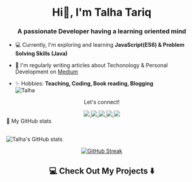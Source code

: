 <h1 align="center">Hi👋, I'm Talha Tariq</h1>
<h3 align="center">A passionate Developer having a learning oriented mind</h3>



- 💻 Currently, I'm exploring and learning **JavaScript(ES6) & Problem Solving Skills (Java)**

- 📝 I'm regularly writing articles about Techonology & Personal Development on [Medium](https://talhatariq-tt.medium.com/)

- ✨ Hobbies: **Teaching, Coding, Book reading, Blogging**<br>
![Talha](https://komarev.com/ghpvc/?username=TT-talhatariq&style=flat-square)


<div align="center">
<p align="center">Let's connect!</p>
<a href="https://www.linkedin.com/in/talha-tariq-7511631b0/">
    <img src="https://img.shields.io/badge/linkedin-%230077B5.svg?&style=for-the-badge&logo=linkedin&logoColor=white" />
</a>

<a href="https://web.facebook.com/profile.php?id=100027270442218">
    <img src="https://img.shields.io/badge/Facebook-1877F2?style=for-the-badge&logo=facebook&logoColor=white" />
</a>

<a href="https://twitter.com/Talha_Tariq_TT/">
    <img src="https://img.shields.io/badge/Twitter-1DA1F2?style=for-the-badge&logo=twitter&logoColor=white" />
</a>

<a href="https://www.instagram.com/talha_tariq_tt/?hl=en">
    <img src="https://img.shields.io/badge/Instagram-E4405F?style=for-the-badge&logo=instagram&logoColor=white" />
</a>


<a href="https://talhatariq-tt.medium.com/">
    <img src="https://img.shields.io/badge/Medium-12100E?style=for-the-badge&logo=medium&logoColor=white" />
</a>
</div>
<summary>📝 My GitHub stats </summary>
<br>
 
![Talha's GitHub stats](https://github-readme-stats.vercel.app/api?username=TT-talhatariq&show_icons=true&theme=radical)
<div  align="center">

[![GitHub Streak](http://github-readme-streak-stats.herokuapp.com?user=TT-talhatariq&date_format=M%20j%5B%2C%20Y%5D)](https://git.io/streak-stats)
    </div>

<h2  align="center">💻 Check Out My Projects ⬇️ </h2>
